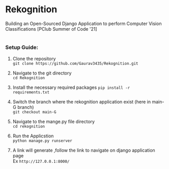 # Rekognition
Building an Open-Sourced Django Application to perform Computer Vision Classifications [PClub Summer of Code '21]

# <h3> Setup Guide:</h3>

1. Clone the repository<br>
`git clone https://github.com/Gaurav3435/Rekognition.git`

2. Navigate to the git directory<br>
`cd Rekognition`

3. Install the necessary required packages
`pip install -r requirements.txt`

4. Switch the branch where the rekognition application exist (here in main-G branch) <br>
`git checkout main-G`

5. Navigate to the mange.py file directory<br>
`cd rekognition`

6. Run the Applicstion <br>
`python manage.py runserver`

7. A link will generate ,follow the link to navigate on django application page<br>
Ex `http://127.0.0.1:8000/`



